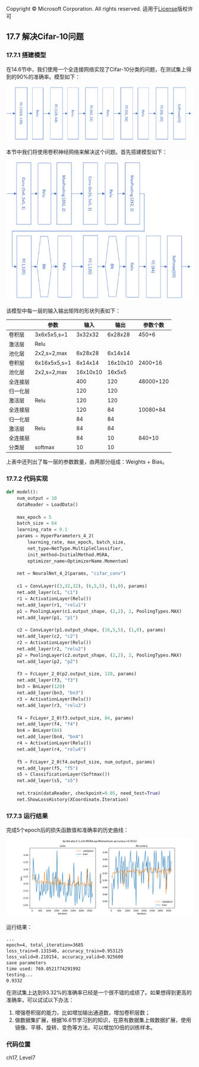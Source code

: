 Copyright © Microsoft Corporation. All rights reserved.
  适用于[License](https：//github.com/Microsoft/ai-edu/blob/master/LICENSE.md)版权许可

## 17.7 解决Cifar-10问题

### 17.7.1 搭建模型

在14.6节中，我们使用一个全连接网络实现了Cifar-10分类的问题，在测试集上得到的90%的准确率。模型如下：

<img src='../Images/14/cifar10_net.png'/>

本节中我们将使用卷积神经网络来解决这个问题。首先搭建模型如下：

<img src="../Images/17/cifar10_net.png">

该模型中每一层的输入输出矩阵的形状列表如下：

||参数|输入|输出|参数个数|
|---|---|---|---|---|
|卷积层|3x6x5x5,s=1|3x32x32|6x28x28|450+6|
|激活层|Relu||||
|池化层|2x2,s=2,max|6x28x28|6x14x14||
|卷积层|6x16x5x5,s=1|6x14x14|16x10x10|2400+16|
|池化层|2x2,s=2,max|16x10x10|16x5x5||
|全连接层||400|120|48000+120|
|归一化层||120|120||
|激活层|Relu|120|120||
|全连接层||120|84|10080+84|
|归一化层||84|84||
|激活层|Relu|84|84||
|全连接层||84|10|840+10|
|分类层|softmax|10|10||

上表中还列出了每一层的参数数量，由两部分组成：Weights + Bias。

### 17.7.2 代码实现

```Python
def model():
    num_output = 10
    dataReader = LoadData()

    max_epoch = 5
    batch_size = 64
    learning_rate = 0.1
    params = HyperParameters_4_2(
        learning_rate, max_epoch, batch_size,
        net_type=NetType.MultipleClassifier,
        init_method=InitialMethod.MSRA,
        optimizer_name=OptimizerName.Momentum)

    net = NeuralNet_4_2(params, "cifar_conv")
    
    c1 = ConvLayer((3,32,32), (6,5,5), (1,0), params)
    net.add_layer(c1, "c1")
    r1 = ActivationLayer(Relu())
    net.add_layer(r1, "relu1")
    p1 = PoolingLayer(c1.output_shape, (2,2), 2, PoolingTypes.MAX)
    net.add_layer(p1, "p1") 

    c2 = ConvLayer(p1.output_shape, (16,5,5), (1,0), params)
    net.add_layer(c2, "c2")
    r2 = ActivationLayer(Relu())
    net.add_layer(r2, "relu2")
    p2 = PoolingLayer(c2.output_shape, (2,2), 2, PoolingTypes.MAX)
    net.add_layer(p2, "p2") 
  
    f3 = FcLayer_2_0(p2.output_size, 120, params)
    net.add_layer(f3, "f3")
    bn3 = BnLayer(120)
    net.add_layer(bn3, "bn3")
    r3 = ActivationLayer(Relu())
    net.add_layer(r3, "relu3")

    f4 = FcLayer_2_0(f3.output_size, 84, params)
    net.add_layer(f4, "f4")
    bn4 = BnLayer(84)
    net.add_layer(bn4, "bn4")
    r4 = ActivationLayer(Relu())
    net.add_layer(r4, "relu4")
    
    f5 = FcLayer_2_0(f4.output_size, num_output, params)
    net.add_layer(f5, "f5")
    s5 = ClassificationLayer(Softmax())
    net.add_layer(s5, "s5")

    net.train(dataReader, checkpoint=0.05, need_test=True)
    net.ShowLossHistory(XCoordinate.Iteration)
```

### 17.7.3 运行结果

完成5个epoch后的损失函数值和准确率的历史曲线：

<img src="../Images/17/cifar_loss.png">

运行结果：

```
...
epoch=4, total_iteration=3685
loss_train=0.131546, accuracy_train=0.953125
loss_valid=0.210154, accuracy_valid=0.925600
save parameters
time used: 769.0521774291992
testing...
0.9332
```

在测试集上达到93.32%的准确率已经是一个很不错的成绩了。如果想得到更高的准确率，可以试试以下办法：
1. 增强卷积层的能力，比如增加输出通道数，增加卷积层数；
2. 做数据集扩展，根据16.6节学习到的知识，在原有数据集上做数据扩展，使用镜像、平移、旋转、变色等方法，可以增加10倍的训练样本。

### 代码位置

ch17, Level7
